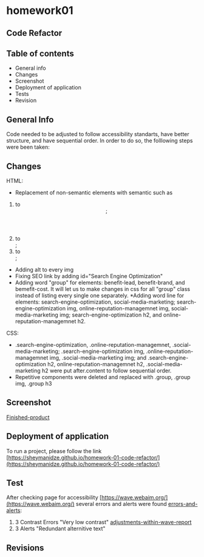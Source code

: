 # homework01
## Code Refactor

## Table of contents

* General info
* Changes
* Screenshot
* Deployment of application
* Tests
* Revision


## General Info
Code needed to be adjusted to follow accessibility standarts, have better structure, and have sequential order. In order to do so, the folllowing steps were been taken:

## Changes

HTML:
* Replacement of non-semantic elements with semantic such as 
1. <div class="header"> to <header class="header">;
2. <div class="footer"> to <footer class="footer">;
3. <div> to <section>;
* Adding alt to every img 
* Fixing SEO link by adding id="Search Engine Optimization"
* Adding word "group" for elements: benefit-lead, benefit-brand, and bemefit-cost. It will let us to make changes in css for all "group" class instead of listing every single one separately. 
*Adding word line for elements: search-engine-optimization, social-media-marketing; search-engine-optimization img, online-reputation-managemnet img, social-media-marketing img; search-engine-optimization h2, and online-reputation-managemnet h2.

CSS:
* .search-engine-optimization, .online-reputation-managemnet, .social-media-marketing; .search-engine-optimization img, .online-reputation-managemnet img, .social-media-marketing img; and .search-engine-optimization h2, online-reputation-managemnet h2, .social-media-marketing h2 were put after.content to follow sequential order.
* Repetitive components were deleted and replaced with .group, .group img, .group h3


## Screenshot
 
 [Finished-product](/Users/Anastasia/homework01/assets/images/horiseon-website.png)

## Deployment of application
To run a project, please follow the link [https://sheymanidze.github.io/homework-01-code-refactor/](https://sheymanidze.github.io/homework-01-code-refactor/)

## Test

After checking page for accessibility [https://wave.webaim.org/](https://wave.webaim.org/) several errors and alerts were found [errors-and-alerts](./assets/images/errors-and-alerts.png):
1. 3 Contrast Errors "Very low contrast" 
[adjustments-within-wave-report](./assets/images/adjustments-within-wave.png)
2. 3 Alerts "Redundant alternitive text"

## Revisions

